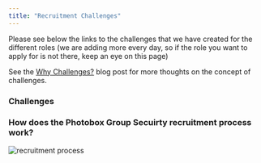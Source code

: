 ```yaml
---
title: "Recruitment Challenges"
---
```


Please see below the links to the challenges that we have created for the different roles (we are adding more every day, so if the role you want to apply for is not there, keep an eye on this
page)

See the [Why Challenges?](/blog/2017/12/11/why-challenges/) blog post for more thoughts on the concept of challenges.

### Challenges

### How does the Photobox Group Secuirty recruitment process work?
![recruitment process](/img/blog/Pbx_Security_Infographic_Amendments_Screen72ppp.jpg)
